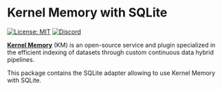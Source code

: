 ﻿# Kernel Memory with SQLite

[![License: MIT](https://img.shields.io/github/license/microsoft/kernel-memory)](https://github.com/microsoft/kernel-memory/blob/main/LICENSE)
[![Discord](https://img.shields.io/discord/1063152441819942922?label=Discord&logo=discord&logoColor=white&color=d82679)](https://aka.ms/SKDiscord)

**[Kernel Memory](https://github.com/microsoft/semantic-memory)** (KM)
is an open-source service and plugin specialized in the efficient indexing of datasets
through custom continuous data hybrid pipelines.

This package contains the SQLite adapter allowing to use Kernel Memory with SQLite.
